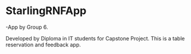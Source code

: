 # StarlingRNFApp
-App by Group 6.

Developed by Diploma in IT students for Capstone Project.
This is a table reservation and feedback app.
